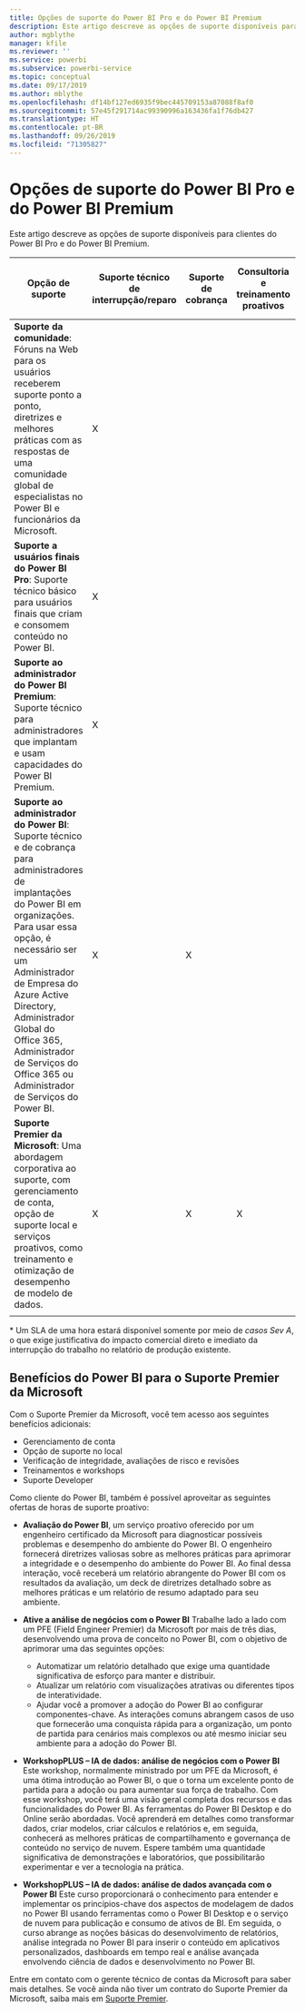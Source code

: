 ```yaml
---
title: Opções de suporte do Power BI Pro e do Power BI Premium
description: Este artigo descreve as opções de suporte disponíveis para clientes do Power BI Pro e do Power BI Premium.
author: mgblythe
manager: kfile
ms.reviewer: ''
ms.service: powerbi
ms.subservice: powerbi-service
ms.topic: conceptual
ms.date: 09/17/2019
ms.author: mblythe
ms.openlocfilehash: df14bf127ed6935f9bec445709153a87088f8af0
ms.sourcegitcommit: 57e45f291714ac99390996a163436fa1f76db427
ms.translationtype: HT
ms.contentlocale: pt-BR
ms.lasthandoff: 09/26/2019
ms.locfileid: "71305827"
---
```

# <a name="power-bi-pro-and-power-bi-premium-support-options"></a>Opções de suporte do Power BI Pro e do Power BI Premium

Este artigo descreve as opções de suporte disponíveis para clientes do Power BI Pro e do Power BI Premium.

| **Opção de suporte** | **Suporte técnico de interrupção/reparo** | **Suporte de cobrança** | **Consultoria e treinamento proativos** | **Nível de serviço <br>(tempo até a participação inicial)** | **Canal de suporte** |
| --- | --- | --- | --- | --- | --- |
| **Suporte da comunidade**: Fóruns na Web para os usuários receberem suporte ponto a ponto, diretrizes e melhores práticas com as respostas de uma comunidade global de especialistas no Power BI e funcionários da Microsoft. | X |   |   | Nenhum, a participação é fornecida em uma base de melhor esforço. | [Comunidade do Power BI](https://community.powerbi.com) |
| **Suporte a usuários finais do Power BI Pro**: Suporte técnico básico para usuários finais que criam e consomem conteúdo no Power BI. | X |   |   | Um dia útil. | [Site de suporte do Power BI](https://support.powerbi.com)  |
| **Suporte ao administrador do Power BI Premium**: Suporte técnico para administradores que implantam e usam capacidades do Power BI Premium. | X |   |   | Um dia útil ou uma hora, de acordo com a gravidade do caso.\* | [Site de suporte do Power BI](https://support.powerbi.com)<br>OU<br>[Centro de Administração do Microsoft 365](https://portal.office.com/adminportal)<br>OU<br> Telefone |
| **Suporte ao administrador do Power BI**: Suporte técnico e de cobrança para administradores de implantações do Power BI em organizações.  Para usar essa opção, é necessário ser um Administrador de Empresa do Azure Active Directory, Administrador Global do Office 365, Administrador de Serviços do Office 365 ou Administrador de Serviços do Power BI. | X | X |   | Um dia útil ou uma hora, de acordo com a gravidade do caso.\* | [Centro de Administração do Microsoft 365](https://portal.office.com/adminportal)<br>OU<br> Telefone |
| **Suporte Premier da Microsoft**: Uma abordagem corporativa ao suporte, com gerenciamento de conta, opção de suporte local e serviços proativos, como treinamento e otimização de desempenho de modelo de dados. | X | X | X | Várias, de acordo com a oferta e a gravidade do caso.\* | Gerente Técnico de Contas <br>OU<br> [Centro de Administração do Microsoft 365](https://portal.office.com/adminportal) |
| | | | | | |

\* Um SLA de uma hora estará disponível somente por meio de _casos Sev A_, o que exige justificativa do impacto comercial direto e imediato da interrupção do trabalho no relatório de produção existente.

## <a name="power-bi-benefits-for-microsoft-premier-support"></a>Benefícios do Power BI para o Suporte Premier da Microsoft

Com o Suporte Premier da Microsoft, você tem acesso aos seguintes benefícios adicionais:

- Gerenciamento de conta
- Opção de suporte no local
- Verificação de integridade, avaliações de risco e revisões
- Treinamentos e workshops
- Suporte Developer

Como cliente do Power BI, também é possível aproveitar as seguintes ofertas de horas de suporte proativo:

 - **Avaliação do Power BI**, um serviço proativo oferecido por um engenheiro certificado da Microsoft para diagnosticar possíveis problemas e desempenho do ambiente do Power BI. O engenheiro fornecerá diretrizes valiosas sobre as melhores práticas para aprimorar a integridade e o desempenho do ambiente do Power BI. Ao final dessa interação, você receberá um relatório abrangente do Power BI com os resultados da avaliação, um deck de diretrizes detalhado sobre as melhores práticas e um relatório de resumo adaptado para seu ambiente.

 - **Ative a análise de negócios com o Power BI** Trabalhe lado a lado com um PFE (Field Engineer Premier) da Microsoft por mais de três dias, desenvolvendo uma prova de conceito no Power BI, com o objetivo de aprimorar uma das seguintes opções:
    - Automatizar um relatório detalhado que exige uma quantidade significativa de esforço para manter e distribuir.
    - Atualizar um relatório com visualizações atrativas ou diferentes tipos de interatividade. 
    - Ajudar você a promover a adoção do Power BI ao configurar componentes-chave. As interações comuns abrangem casos de uso que fornecerão uma conquista rápida para a organização, um ponto de partida para cenários mais complexos ou até mesmo iniciar seu ambiente para a adoção do Power BI.

  - **WorkshopPLUS – IA de dados: análise de negócios com o Power BI** Este workshop, normalmente ministrado por um PFE da Microsoft, é uma ótima introdução ao Power BI, o que o torna um excelente ponto de partida para a adoção ou para aumentar sua força de trabalho.
Com esse workshop, você terá uma visão geral completa dos recursos e das funcionalidades do Power BI. As ferramentas do Power BI Desktop e do Online serão abordadas. Você aprenderá em detalhes como transformar dados, criar modelos, criar cálculos e relatórios e, em seguida, conhecerá as melhores práticas de compartilhamento e governança de conteúdo no serviço de nuvem. Espere também uma quantidade significativa de demonstrações e laboratórios, que possibilitarão experimentar e ver a tecnologia na prática.

  - **WorkshopPLUS – IA de dados: análise de dados avançada com o Power BI** Este curso proporcionará o conhecimento para entender e implementar os princípios-chave dos aspectos de modelagem de dados no Power BI usando ferramentas como o Power BI Desktop e o serviço de nuvem para publicação e consumo de ativos de BI. Em seguida, o curso abrange as noções básicas do desenvolvimento de relatórios, análise integrada no Power BI para inserir o conteúdo em aplicativos personalizados, dashboards em tempo real e análise avançada envolvendo ciência de dados e desenvolvimento no Power BI.

Entre em contato com o gerente técnico de contas da Microsoft para saber mais detalhes. Se você ainda não tiver um contrato do Suporte Premier da Microsoft, saiba mais em [Suporte Premier](https://support.microsoft.com/en-us/premier).
